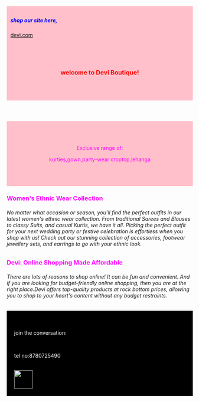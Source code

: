 

<!DOCTYPE html>

<head>

<title>

devi.com

</title>

</head>

<body>

  <nav style="background-color:pink; color:blue; padding:10px;">

   <h5>shop our site here,</h5><a href="" >devi.com</a>

  </nav>

  <header style="background-color:pink; color:red; text-align:center; padding:50px;">

   <h3>welcome to Devi Boutique!</h3>

  </header>

  <section style="background-color: pink; color:#FF00FF; text-align:center; padding:50px;">

  Exclusive range of:

  kurties,gown,party-wear croptop,lehanga

  </section>

  <section>

  <h3 style="color:#FF00FF;">Women&apos;s Ethnic Wear Collection</h3>

  <h6>No matter what occasion or season, you’ll find the perfect outfits in our latest women&apos;s ethnic wear collection. From traditional Sarees and Blouses to classy Suits, and casual Kurtis, we have it all. Picking the perfect outfit for your next wedding party or festive celebration is effortless when you shop with us! Check out our stunning collection of accessories, footwear jewellery sets, and earrings to go with your ethnic look.</h6>

  <h3 style="color:#FF00FF;">Devi: Online Shopping Made Affordable</h3>

  <h6>There are lots of reasons to shop online! It can be fun and convenient. And if you are looking for budget-friendly online shopping, then you are at the right place.Devi offers top-quality products at rock bottom prices, allowing you to shop to your heart&apos;s content without any budget restraints.</h6>

  </section>

  <footer style="background-color:black; color:white; text-align:left; padding:20px;">

  <br>

  join the conversation:

  <br>

  tel no:8780725490

  <br>

  <a href="https://instagram.com/deviboutique123?igshid=YmMyMTA2M2Y=" >

  <img src="https://i.pinimg.com/736x/0a/89/2b/0a892b2a7cca4a769eb1197da44968a3.jpg" height="50px" width="50px">

  </a>

  </footer>

</body>








